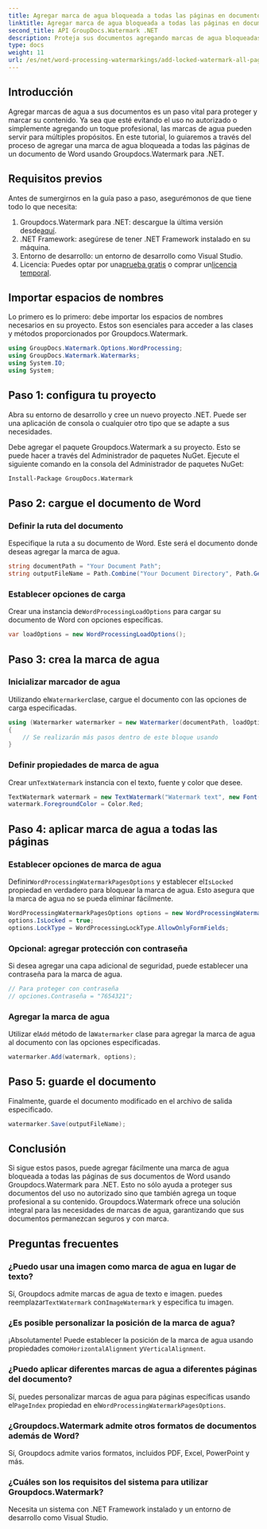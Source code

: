 ```yaml
---
title: Agregar marca de agua bloqueada a todas las páginas en documentos de Word
linktitle: Agregar marca de agua bloqueada a todas las páginas en documentos de Word
second_title: API GroupDocs.Watermark .NET
description: Proteja sus documentos agregando marcas de agua bloqueadas usando Groupdocs.Watermark para .NET. Siga nuestra guía paso a paso para una fácil implementación.
type: docs
weight: 11
url: /es/net/word-processing-watermarkings/add-locked-watermark-all-pages-word-docs/
---
```

## Introducción
Agregar marcas de agua a sus documentos es un paso vital para proteger y marcar su contenido. Ya sea que esté evitando el uso no autorizado o simplemente agregando un toque profesional, las marcas de agua pueden servir para múltiples propósitos. En este tutorial, lo guiaremos a través del proceso de agregar una marca de agua bloqueada a todas las páginas de un documento de Word usando Groupdocs.Watermark para .NET.
## Requisitos previos
Antes de sumergirnos en la guía paso a paso, asegurémonos de que tiene todo lo que necesita:
1. Groupdocs.Watermark para .NET: descargue la última versión desde[aquí](https://releases.groupdocs.com/Watermark/net/).
2. .NET Framework: asegúrese de tener .NET Framework instalado en su máquina.
3. Entorno de desarrollo: un entorno de desarrollo como Visual Studio.
4.  Licencia: Puedes optar por una[prueba gratis](https://releases.groupdocs.com/) o comprar un[licencia temporal](https://purchase.groupdocs.com/temporary-license/).
## Importar espacios de nombres
Lo primero es lo primero: debe importar los espacios de nombres necesarios en su proyecto. Estos son esenciales para acceder a las clases y métodos proporcionados por Groupdocs.Watermark.
```csharp
using GroupDocs.Watermark.Options.WordProcessing;
using GroupDocs.Watermark.Watermarks;
using System.IO;
using System;
```
## Paso 1: configura tu proyecto

Abra su entorno de desarrollo y cree un nuevo proyecto .NET. Puede ser una aplicación de consola o cualquier otro tipo que se adapte a sus necesidades.

Debe agregar el paquete Groupdocs.Watermark a su proyecto. Esto se puede hacer a través del Administrador de paquetes NuGet. Ejecute el siguiente comando en la consola del Administrador de paquetes NuGet:
```sh
Install-Package GroupDocs.Watermark
```
## Paso 2: cargue el documento de Word
### Definir la ruta del documento
Especifique la ruta a su documento de Word. Este será el documento donde deseas agregar la marca de agua.
```csharp
string documentPath = "Your Document Path";
string outputFileName = Path.Combine("Your Document Directory", Path.GetFileName(documentPath));
```
### Establecer opciones de carga
 Crear una instancia de`WordProcessingLoadOptions` para cargar su documento de Word con opciones específicas.
```csharp
var loadOptions = new WordProcessingLoadOptions();
```
## Paso 3: crea la marca de agua
### Inicializar marcador de agua
 Utilizando el`Watermarker`clase, cargue el documento con las opciones de carga especificadas.
```csharp
using (Watermarker watermarker = new Watermarker(documentPath, loadOptions))
{
    // Se realizarán más pasos dentro de este bloque usando
}
```
### Definir propiedades de marca de agua
 Crear un`TextWatermark` instancia con el texto, fuente y color que desee.
```csharp
TextWatermark watermark = new TextWatermark("Watermark text", new Font("Arial", 19));
watermark.ForegroundColor = Color.Red;
```
## Paso 4: aplicar marca de agua a todas las páginas
### Establecer opciones de marca de agua
 Definir`WordProcessingWatermarkPagesOptions` y establecer el`IsLocked` propiedad en verdadero para bloquear la marca de agua. Esto asegura que la marca de agua no se pueda eliminar fácilmente.
```csharp
WordProcessingWatermarkPagesOptions options = new WordProcessingWatermarkPagesOptions();
options.IsLocked = true;
options.LockType = WordProcessingLockType.AllowOnlyFormFields;
```
### Opcional: agregar protección con contraseña
Si desea agregar una capa adicional de seguridad, puede establecer una contraseña para la marca de agua.
```csharp
// Para proteger con contraseña
// opciones.Contraseña = "7654321";
```
### Agregar la marca de agua
 Utilizar el`Add` método de la`Watermarker` clase para agregar la marca de agua al documento con las opciones especificadas.
```csharp
watermarker.Add(watermark, options);
```
## Paso 5: guarde el documento
Finalmente, guarde el documento modificado en el archivo de salida especificado.
```csharp
watermarker.Save(outputFileName);
```

## Conclusión
Si sigue estos pasos, puede agregar fácilmente una marca de agua bloqueada a todas las páginas de sus documentos de Word usando Groupdocs.Watermark para .NET. Esto no sólo ayuda a proteger sus documentos del uso no autorizado sino que también agrega un toque profesional a su contenido. Groupdocs.Watermark ofrece una solución integral para las necesidades de marcas de agua, garantizando que sus documentos permanezcan seguros y con marca.
## Preguntas frecuentes
### ¿Puedo usar una imagen como marca de agua en lugar de texto?
 Sí, Groupdocs admite marcas de agua de texto e imagen. puedes reemplazar`TextWatermark` con`ImageWatermark` y especifica tu imagen.
### ¿Es posible personalizar la posición de la marca de agua?
 ¡Absolutamente! Puede establecer la posición de la marca de agua usando propiedades como`HorizontalAlignment` y`VerticalAlignment`.
### ¿Puedo aplicar diferentes marcas de agua a diferentes páginas del documento?
 Sí, puedes personalizar marcas de agua para páginas específicas usando el`PageIndex` propiedad en el`WordProcessingWatermarkPagesOptions`.
### ¿Groupdocs.Watermark admite otros formatos de documentos además de Word?
Sí, Groupdocs admite varios formatos, incluidos PDF, Excel, PowerPoint y más.
### ¿Cuáles son los requisitos del sistema para utilizar Groupdocs.Watermark?
Necesita un sistema con .NET Framework instalado y un entorno de desarrollo como Visual Studio.